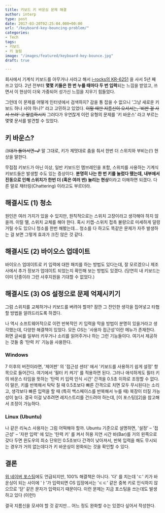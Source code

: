 ```yaml
---
title: 키보드 키 바운싱 문제 해결
author: interp
type: post
date: 2017-03-20T02:25:04.000+00:00
url: "/keyboard-key-bouncing-problem/"
categories:
- Tech
tags:
- 키보드
- 키 눌림
image: "/images/featured/keyboard-key-bounce.jpg"
draft: true

---
```

회사에서 기계식 키보드를 아무거나 사라고 해서 [i-rocks의 KR-6251](http://prod.danawa.com/info/?pcode=1458635) 을 사서 5년 째 쓰고 있다. 2년 전부터 **몇몇 키들은 한 번 누를 때마다 두 번 입력**되는 느낌을 받았고, 쓰면서 이 현상이 더욱 가중되어 성가신 느낌을 지우기 힘들었다.

그런데 이 문제를 어떻게 인터넷에서 검색하지? 감을 통 잡을 수 없으니 '그냥 새로운 키보드 하나 사야 하나?' 라고 고민하고 있었다. ~~이럴 때만 지름신이 오셔서는, '비싼 걸 사서 쓰라' 고 말씀하시지~~ 그러다가 우연찮게 이런 유형의 문제를 '키 바운스' 라고 부르는 몇몇 문서를 발견할 수 있었다.

## 키 바운스?

~~그대가 돌아서면~♪~~ 말 그대로, 키가 제멋대로 춤을 춰서 한번 더 스위치와 부비는(!) 현상을 말한다.

무접점 키보드가 아닌 이상, 일반 키보드인 멤브레인을 포함, 스위치를 사용하는 기계식 키보드들은 발생할 수도 있는 증상이다. **분명히 나는 한 번 키를 눌렀다 뗐는데, 내부에서 진동으로 인해 스위치가 한번 더 (혹은 여러 번) 눌리는 현상**이라고 이해하면 되겠다. 다른 말로 채터링(Chattering) 이라고도 부르더라.

## 해결시도 (1) 청소

원인은 여러 가지가 있을 수 있지만, 원칙적으로는 스위치 고장이라고 생각해야 하지 않을까. 이럴 땔, 스위치 교체를 해야 한다. 혹시 키캡-스위치 접촉 불량으로 미세하게 덜렁거릴 수도 있으니 청소를 한번 해봤는데&#8230; 청소를 다 하고도 똑같은 문제가 자주 발생하는 걸 보면 그렇게 효과가 크진 않은 것 같다. 

## 해결시도 (2) 바이오스 업데이트
바이오스 업데이트로 키 입력에 대한 패치를 하는 방법도 있다는데, 잘 모르겠으니 제조사에서 추가 정보가 업데이트 되었는지 확인해 보는 방법도 있겠다. (당연히 내 키보드는 이미 단종이라 그런 사후지원을 기대할 수 없었다.)

## 해결시도 (3) OS 설정으로 문제 억제시키기

그럼 스위치를 교체하거나 키보드를 버려야 할까? 잠깐 그 잔인한 생각을 집어넣고 타협할 방법을 알려드리도록 하겠다.

나 역시 소프트웨어적으로 이런 반복적인 키 입력을 막을 방법이 분명히 있을거라고 생각했는데, 다양한 해결책이 있었다. 모든 OS는 '사용자 접근성'이란 메뉴가 존재한다. 화면 글씨를 일부러 키우거나 소리를 읽어주거나 하는 그런 기능들이다. 여기서 제공하는 것들 중 '탄력 키' 기능을 사용한다.

### Windows

7 이후의 버전이라면, '제어판' 의 '접근성 센터' 에서 '키보드를 사용하기 쉽게 설정' 항목으로 들어간다. 여기에서 '필터 키 켜기' 를 적용하면 된다. 그러나 애석하게도 필터 키의 바운스 타임을 뜻하는 '탄력 키 입력 인식 시간' 간격을 0.5초 이하로 조정할 수 없다. 이 말은, 키를 반복해서 탁탁 칠 때 0.5초보다 빠른 간격으로 치면 모두 무시된다는 소리고, 생각보다 빠른 입력을 할 때 (특히 백스페이스를 반복해서 누를 때) 복장이 터질 가능성이 높다. 결국 이걸 낮추려면 레지스트리를 건드려야 하는데, [이 포스팅][2]을 참고해서 조정이 가능하다.

### Linux (Ubuntu)

나 같은 리눅스 사용자는 그럼 어떡해야 할까. Ubuntu 기준으로 설명하면, '설정' &#8211; '접근성' &#8211; '자판 입력' 에 있는 '탄력 키' 를 켜서 허용 지연 시간 바(Bar)를 거의 왼쪽으로 갖다 두면 윈도우의 최소 단위인 0.5초보다 간격이 낮아져서, 반복 입력을 해도 무시되는 경우가 거의 없는데다가 키 바운싱이 완화되는 것을 확인할 수 있다.

## 결론

[위 네이버 포스팅](http://m.blog.naver.com/dondek77/140178945548)에도 언급되지만, 100% 해결책은 아니다. '다' 를 치는데 'ㄷ' 키가 바운싱이 되는 사이에 'ㅏ'가 입력되면 OS 입장에서는 'ㄷㄷ' 같은 중복 키로 인식하지 않으므로 '닫' 같은 문자가 입력되기 때문이다. 이런 문제는 지금 포스팅을 쓰는데도 발생하고 있다 (이런!)

결국 지름신을 모셔야 할 것 같지만&#8230; 어느 정도 완화할 수는 있겠다 싶어서 작성한다.